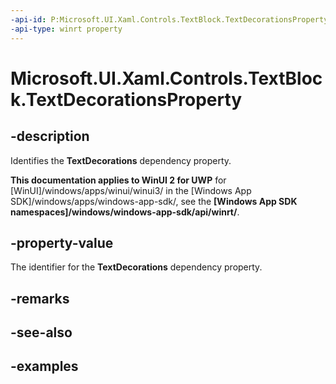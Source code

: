 ```yaml
---
-api-id: P:Microsoft.UI.Xaml.Controls.TextBlock.TextDecorationsProperty
-api-type: winrt property
---
```


<!-- Property syntax.
public DependencyProperty TextDecorationsProperty { get; }
-->

# Microsoft.UI.Xaml.Controls.TextBlock.TextDecorationsProperty

## -description
Identifies the **TextDecorations** dependency property.

**This documentation applies to WinUI 2 for UWP** for [WinUI]/windows/apps/winui/winui3/ in the [Windows App SDK]/windows/apps/windows-app-sdk/, see the **[Windows App SDK namespaces]/windows/windows-app-sdk/api/winrt/**.

## -property-value
The identifier for the **TextDecorations** dependency property.

## -remarks

## -see-also

## -examples

